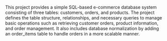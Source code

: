 This project provides a simple SQL-based e-commerce database system consisting of three tables: customers, orders, and products. The project defines the table structure, relationships, and necessary queries to manage basic operations such as retrieving customer orders, product information, and order management. It also includes database normalization by adding an order_items table to handle orders in a more scalable manner.
